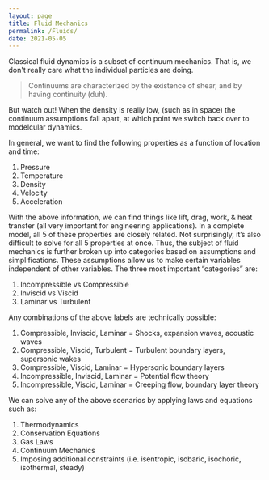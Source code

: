 ```yaml
---
layout: page
title: Fluid Mechanics
permalink: /Fluids/
date: 2021-05-05
---
```


Classical fluid dynamics is a subset of continuum mechanics. That is, we don't really care what the individual particles are doing. 

> Continuums are characterized by the existence of shear, and by having continuity (duh). 

But watch out! When the density is really low, (such as in space) the continuum assumptions fall apart, at which point we switch back over to modelcular dynamics.

In general, we want to find the following properties as a function of location and time:

1.	Pressure
2.	Temperature
3.	Density
4.	Velocity
5.	Acceleration

With the above information, we can find things like lift, drag, work, & heat transfer (all very important for engineering applications). In a complete model, all 5 of these properties are closely related. Not surprisingly, it’s also difficult to solve for all 5 properties at once. Thus, the subject of fluid mechanics is further broken up into categories based on assumptions and simplifications. These assumptions allow us to make certain variables independent of other variables. The three most important “categories” are:

1.	Incompressible vs Compressible
2.	Inviscid vs Viscid
3.	Laminar vs Turbulent

Any combinations of the above labels are technically possible:

1.	Compressible, Inviscid, Laminar = Shocks, expansion waves, acoustic waves
2.	Compressible, Viscid, Turbulent = Turbulent boundary layers, supersonic wakes
3.	Compressible, Viscid, Laminar = Hypersonic boundary layers
4.	Incompressible, Inviscid, Laminar = Potential flow theory
5.	Incompressible, Viscid, Laminar = Creeping flow, boundary layer theory

We can solve any of the above scenarios by applying laws and equations such as:

1.	Thermodynamics
2.	Conservation Equations
3.	Gas Laws
4.	Continuum Mechanics
5.	Imposing additional constraints (i.e. isentropic, isobaric, isochoric, isothermal, steady)
